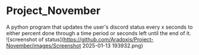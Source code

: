 # Project_November
 A python program that updates the user's discord status every x seconds to either percent done through a time period or seconds left until the end of it.
![screenshot of status](https://github.com/Aradoxis/Project-November/images/Screenshot 2025-01-13 193932.png)

